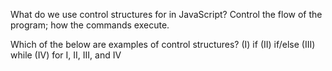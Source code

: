 What do we use control structures for in JavaScript?
Control the flow of the program; how the commands execute.

Which of the below are examples of control structures?
(I)   if
(II)  if/else
(III) while
(IV)  for
I, II, III, and IV

